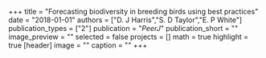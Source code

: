+++
title = "Forecasting biodiversity in breeding birds using best practices"
date = "2018-01-01"
authors = ["D. J Harris","S. D Taylor","E. P White"]
publication_types = ["2"]
publication = "_PeerJ_"
publication_short = ""
image_preview = ""
selected = false
projects = []
math = true
highlight = true
[header]
image = ""
caption = ""
+++

